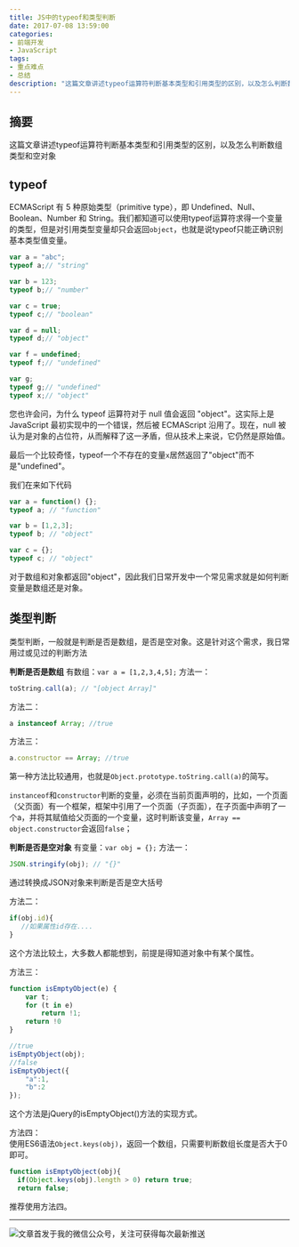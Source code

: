 ```yaml
---
title: JS中的typeof和类型判断
date: 2017-07-08 13:59:00
categories:
- 前端开发
- JavaScript
tags:
- 重点难点
- 总结
description: "这篇文章讲述typeof运算符判断基本类型和引用类型的区别，以及怎么判断数组类型和空对象"
---
```


## 摘要

这篇文章讲述typeof运算符判断基本类型和引用类型的区别，以及怎么判断数组类型和空对象

## typeof

ECMAScript 有 5 种原始类型（primitive type），即 Undefined、Null、Boolean、Number 和 String。我们都知道可以使用typeof运算符求得一个变量的类型，但是对引用类型变量却只会返回`object`，也就是说typeof只能正确识别基本类型值变量。
```js
var a = "abc";
typeof a;// "string"

var b = 123;
typeof b;// "number"

var c = true;
typeof c;// "boolean"

var d = null;
typeof d;// "object"

var f = undefined;
typeof f;// "undefined"

var g;
typeof g;// "undefined"
typeof x;// "object"
```

您也许会问，为什么 typeof 运算符对于 null 值会返回 "object"。这实际上是 JavaScript 最初实现中的一个错误，然后被 ECMAScript 沿用了。现在，null 被认为是对象的占位符，从而解释了这一矛盾，但从技术上来说，它仍然是原始值。

最后一个比较奇怪，typeof一个不存在的变量`x`居然返回了"object"而不是"undefined"。

我们在来如下代码
```js
var a = function() {};
typeof a; // "function"

var b = [1,2,3];
typeof b; // "object"

var c = {};
typeof c; // "object"
```
对于数组和对象都返回"object"，因此我们日常开发中一个常见需求就是如何判断变量是数组还是对象。

## 类型判断

类型判断，一般就是判断是否是数组，是否是空对象。这是针对这个需求，我日常用过或见过的判断方法

**判断是否是数组**
有数组：`var a = [1,2,3,4,5];`
方法一：
```js
toString.call(a); // "[object Array]"
```
方法二：
```js
a instanceof Array; //true
```
方法三：
```js
a.constructor == Array; //true
```
第一种方法比较通用，也就是`Object.prototype.toString.call(a)`的简写。

`instanceof`和`constructor`判断的变量，必须在当前页面声明的，比如，一个页面（父页面）有一个框架，框架中引用了一个页面（子页面），在子页面中声明了一个a，并将其赋值给父页面的一个变量，这时判断该变量，`Array == object.constructor`会返回`false`；

**判断是否是空对象**
有变量：`var obj = {};`
方法一：
```js
JSON.stringify(obj); // "{}"
```
通过转换成JSON对象来判断是否是空大括号

方法二：
```js
if(obj.id){
   //如果属性id存在....
}
```
这个方法比较土，大多数人都能想到，前提是得知道对象中有某个属性。

方法三：
```js
function isEmptyObject(e) {  
    var t;  
    for (t in e)  
        return !1;  
    return !0  
} 

//true
isEmptyObject(obj); 
//false
isEmptyObject({
    "a":1,
    "b":2
}); 
```
这个方法是jQuery的isEmptyObject()方法的实现方式。

方法四：  
使用ES6语法`Object.keys(obj)`，返回一个数组，只需要判断数组长度是否大于0即可。
```js
function isEmptyObject(obj){
  if(Object.keys(obj).length > 0) return true;
  return false;
```
推荐使用方法四。

***
![文章首发于我的微信公众号，关注可获得每次最新推送](//ww4.sinaimg.cn/large/006tNc79ly1g5d7zpfq6qj30bz0dtt9b.jpg)